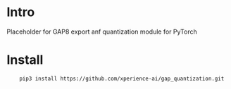# Intro

Placeholder for GAP8 export anf quantization module for PyTorch

# Install

```
    pip3 install https://github.com/xperience-ai/gap_quantization.git
```